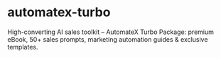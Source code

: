 # automatex-turbo
High-converting AI sales toolkit – AutomateX Turbo Package: premium eBook, 50+ sales prompts, marketing automation guides &amp; exclusive templates.
